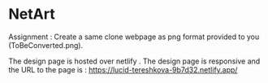 # NetArt
Assignment : 
      Create a same clone webpage as png format provided to you (ToBeConverted.png).

The design page is hosted over netlify . The design page is responsive and the URL to the page is : https://lucid-tereshkova-9b7d32.netlify.app/
